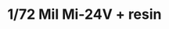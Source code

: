 ---
layout: product
title: "1/72 Mil Mi-24V + resin"
price: "5500" 
desc: "Maketa"
img_path: "/assets/img/ARK72038.jpg"
brand: "Ark Models"
available: false
special_offer: false
new: true
soon: false
cat: "010000"
subcat: "015000"
subsubcat: "0N/A"
sifra: "ARK72038"
popular: false
---